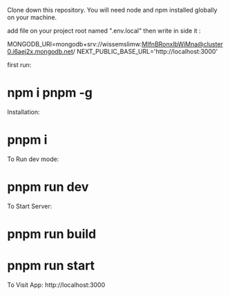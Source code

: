 Clone down this repository. You will need node and npm installed globally on your machine.

add file on your project root named ".env.local"
then write in side it :

MONGODB_URI=mongodb+srv://wissemslimw:MIfnBRonxlbWiMna@cluster0.i6aej2x.mongodb.net/
NEXT_PUBLIC_BASE_URL='http://localhost:3000'

first run:
# npm i pnpm -g

Installation:

# pnpm i

To Run dev mode:

# pnpm run dev

To Start Server:

# pnpm run build
# pnpm run  start

To Visit App:
http://localhost:3000
